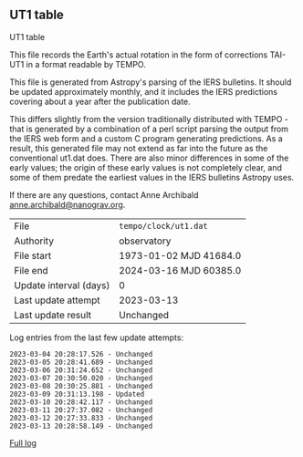 
## UT1 table

UT1 table

This file records the Earth's actual rotation in the form of
corrections TAI-UT1 in a format readable by TEMPO.

This file is generated from Astropy's parsing of the IERS
bulletins. It should be updated approximately monthly, and it
includes the IERS predictions covering about a year after the
publication date.

This differs slightly from the version traditionally distributed
with TEMPO - that is generated by a combination of a perl script
parsing the output from the IERS web form and a custom C program
generating predictions. As a result, this generated file may not
extend as far into the future as the conventional ut1.dat does.
There are also minor differences in some of the early values; the
origin of these early values is not completely clear, and some of
them predate the earliest values in the IERS bulletins Astropy uses.

If there are any questions, contact Anne Archibald
<anne.archibald@nanograv.org>.

|     |     |
|:--- |:--- |
| File | `tempo/clock/ut1.dat` |
| Authority | observatory |
| File start | 1973-01-02 MJD 41684.0 |
| File end | 2024-03-16 MJD 60385.0 |
| Update interval (days) | 0 |
| Last update attempt | 2023-03-13 |
| Last update result | Unchanged |

Log entries from the last few update attempts:
```
2023-03-04 20:28:17.526 - Unchanged
2023-03-05 20:28:41.689 - Unchanged
2023-03-06 20:31:24.652 - Unchanged
2023-03-07 20:30:50.020 - Unchanged
2023-03-08 20:30:25.881 - Unchanged
2023-03-09 20:31:13.198 - Updated
2023-03-10 20:28:42.117 - Unchanged
2023-03-11 20:27:37.082 - Unchanged
2023-03-12 20:27:33.833 - Unchanged
2023-03-13 20:28:58.149 - Unchanged
```
[Full log](https://raw.githubusercontent.com/ipta/pulsar-clock-corrections/main/log/tempo/clock/ut1.dat.log)
